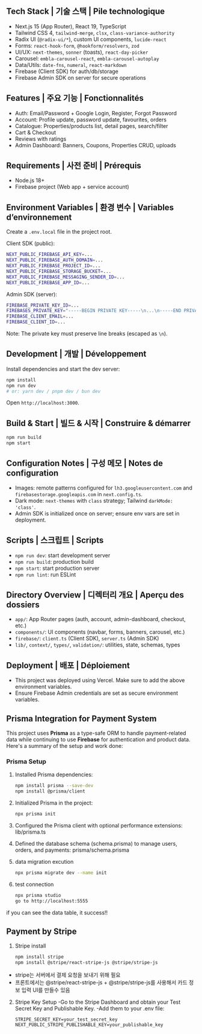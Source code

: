 ## Tech Stack | 기술 스택 | Pile technologique

- Next.js 15 (App Router), React 19, TypeScript
- Tailwind CSS 4, `tailwind-merge`, `clsx`, `class-variance-authority`
- Radix UI (`@radix-ui/*`), custom UI components, `lucide-react`
- Forms: `react-hook-form`, `@hookform/resolvers`, `zod`
- UI/UX: `next-themes`, `sonner` (toasts), `react-day-picker`
- Carousel: `embla-carousel-react`, `embla-carousel-autoplay`
- Data/Utils: `date-fns`, `numeral`, `react-markdown`
- Firebase (Client SDK) for auth/db/storage
- Firebase Admin SDK on server for secure operations

## Features | 주요 기능 | Fonctionnalités

- Auth: Email/Password + Google Login, Register, Forgot Password
- Account: Profile update, password update, favourites, orders
- Catalogue: Properties/products list, detail pages, search/filter
- Cart & Checkout
- Reviews with ratings
- Admin Dashboard: Banners, Coupons, Properties CRUD, uploads

## Requirements | 사전 준비 | Prérequis

- Node.js 18+
- Firebase project (Web app + service account)

## Environment Variables | 환경 변수 | Variables d’environnement

Create a `.env.local` file in the project root.

Client SDK (public):
```bash
NEXT_PUBLIC_FIREBASE_API_KEY=...
NEXT_PUBLIC_FIREBASE_AUTH_DOMAIN=...
NEXT_PUBLIC_FIREBASE_PROJECT_ID=...
NEXT_PUBLIC_FIREBASE_STORAGE_BUCKET=...
NEXT_PUBLIC_FIREBASE_MESSAGING_SENDER_ID=...
NEXT_PUBLIC_FIREBASE_APP_ID=...
```

Admin SDK (server):
```bash
FIREBASE_PRIVATE_KEY_ID=...
FIREBASES_PRIVATE_KEY="-----BEGIN PRIVATE KEY-----\n...\n-----END PRIVATE KEY-----\n"
FIREBASE_CLIENT_EMAIL=...
FIREBASE_CLIENT_ID=...
```

Note: The private key must preserve line breaks (escaped as `\n`).

## Development | 개발 | Développement

Install dependencies and start the dev server:
```bash
npm install
npm run dev
# or: yarn dev / pnpm dev / bun dev
```

Open `http://localhost:3000`.

## Build & Start | 빌드 & 시작 | Construire & démarrer
```bash
npm run build
npm start
```

## Configuration Notes | 구성 메모 | Notes de configuration

- Images: remote patterns configured for `lh3.googleusercontent.com` and `firebasestorage.googleapis.com` in `next.config.ts`.
- Dark mode: `next-themes` with `class` strategy; Tailwind `darkMode: 'class'`.
- Admin SDK is initialized once on server; ensure env vars are set in deployment.

## Scripts | 스크립트 | Scripts

- `npm run dev`: start development server
- `npm run build`: production build
- `npm start`: start production server
- `npm run lint`: run ESLint

## Directory Overview | 디렉터리 개요 | Aperçu des dossiers

- `app/`: App Router pages (auth, account, admin-dashboard, checkout, etc.)
- `components/`: UI components (navbar, forms, banners, carousel, etc.)
- `firebase/`: `client.ts` (Client SDK), `server.ts` (Admin SDK)
- `lib/`, `context/`, `types/`, `validation/`: utilities, state, schemas, types

## Deployment | 배포 | Déploiement

- This project was deployed using Vercel. Make sure to add the above environment variables.
- Ensure Firebase Admin credentials are set as secure environment variables.


## Prisma Integration for Payment System

This project uses **Prisma** as a type-safe ORM to handle payment-related data while continuing to use **Firebase** for authentication and product data. Here's a summary of the setup and work done:

### Prisma Setup

1. Installed Prisma dependencies:
   ```bash
   npm install prisma --save-dev
   npm install @prisma/client

2.	Initialized Prisma in the project:
    ```bash
    npx prisma init

3.	Configured the Prisma client with optional performance extensions: 
    lib/prisma.ts

4.	Defined the database schema (schema.prisma) to manage users, orders, and payments:
    prisma/schema.prisma 

5. data migration excution 
    ```bash
    npx prisma migrate dev --name init
6. test connection 
    ```bash 
    npx prisma studio
    go to http://localhost:5555 

if you can see the data table, it success!!

## Payment by Stripe

1. Stripe install 
    ```bash 
    npm install stripe  
    npm install @stripe/react-stripe-js @stripe/stripe-js

- stripe는 서버에서 결제 요청을 보내기 위해 필요
- 프론트에서는 @stripe/react-stripe-js + @stripe/stripe-js를 사용해서 카드 정보 입력 UI를 만들수 있음

2. Stripe Key Setup
    -Go to the Stripe Dashboard and obtain your Test Secret Key and Publishable Key.
    -Add them to your .env file:
    ```
    STRIPE_SECRET_KEY=your_test_secret_key
    NEXT_PUBLIC_STRIPE_PUBLISHABLE_KEY=your_publishable_key
    ```
    